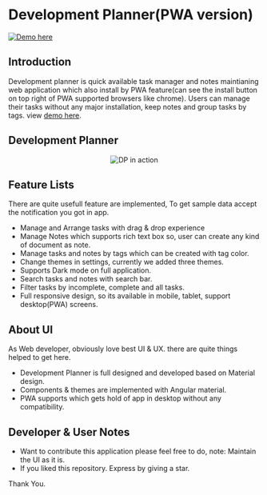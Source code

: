 # Development Planner(PWA version)
[![Demo here](https://developmentplannerv2.netlify.app/home/work-list)](https://developmentplannerv2.netlify.app/home/work-list)

## Introduction

Development planner is quick available task manager and notes maintianing web application which also install by PWA feature(can see the install button on top right of PWA supported browsers like chrome). Users can manage their tasks without any major installation, keep notes and group tasks by tags. view [demo here](https://developmentplannerv2.netlify.app/home/work-list).

## Development Planner

<p align="center">
  <img alt="DP in action" src="src/assets/images/dp_preview_image.png">
</p>

## Feature Lists

There are quite usefull feature are implemented, To get sample data accept the notification you got in app.

* Manage and Arrange tasks with drag & drop experience
* Manage Notes which supports rich text box so, user can create any kind of document as note.
* Manage tasks and notes by tags which can be created with tag color.
* Change themes in settings, currently we added three themes.
* Supports Dark mode on full application.
* Search tasks and notes with search bar.
* Filter tasks by incomplete, complete and all tasks.
* Full responsive design, so its available in mobile, tablet, support desktop(PWA) screens.

## About UI

As Web developer, obviously love best UI & UX. there are quite things helped to get here.

* Development Planner is full designed and developed based on Material design.
* Components & themes are implemented with Angular material.
* PWA supports which gets hold of app in desktop without any compatibility.


## Developer & User Notes

* Want to contribute this application please feel free to do, note: Maintain the UI as it is.
* If you liked this repository. Express by giving a star.

Thank You.
